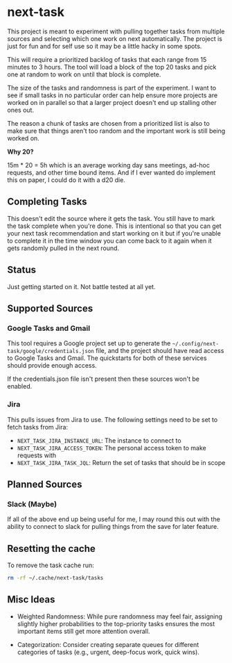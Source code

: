 # next-task

This project is meant to experiment with pulling together tasks from multiple
sources and selecting which one work on next automatically. The project is just
for fun and for self use so it may be a little hacky in some spots.

This will require a prioritized backlog of tasks that each range from 15 minutes
to 3 hours. The tool will load a block of the top 20 tasks and pick one at random
to work on until that block is complete.

The size of the tasks and randomness is part of the experiment. I
want to see if small tasks in no particular order can help ensure more projects
are worked on in parallel so that a larger project doesn't end up stalling
other ones out.

The reason a chunk of tasks are chosen from a prioritized list is also to make sure
that things aren't too random and the important work is still being worked on.

**Why 20?**

15m * 20 = 5h which is an average working day sans meetings, ad-hoc requests,
and other time bound items. And if I ever wanted do implement this on paper, I
could do it with a d20 die.

## Completing Tasks

This doesn't edit the source where it gets the task. You still have to mark the
task complete when you're done. This is intentional so that you can get your
next task recommendation and start working on it but if you're unable to
complete it in the time window you can come back to it again when it gets
randomly pulled in the next round.

## Status

Just getting started on it. Not battle tested at all yet.

## Supported Sources

### Google Tasks and Gmail

This tool requires a Google project set up to generate the
`~/.config/next-task/google/credentials.json` file, and the project should have
read access to Google Tasks and Gmail. The quickstarts for both of these
services should provide enough access.

If the credentials.json file isn't present then these sources won't be
enabled.

### Jira

This pulls issues from Jira to use. The following settings need to be set
to fetch tasks from Jira:

- `NEXT_TASK_JIRA_INSTANCE_URL`: The instance to connect to
- `NEXT_TASK_JIRA_ACCESS_TOKEN`: The personal access token to make requests with
- `NEXT_TASK_JIRA_TASK_JQL`: Return the set of tasks that should be in scope

## Planned Sources

### Slack (Maybe)

If all of the above end up being useful for me, I may round this out with the ability
to connect to slack for pulling things from the save for later feature.

## Resetting the cache

To remove the task cache run:

```sh
rm -rf ~/.cache/next-task/tasks
```

## Misc Ideas

- Weighted Randomness: While pure randomness may feel fair, assigning slightly
  higher probabilities to the top-priority tasks ensures the most important
  items still get more attention overall.

- Categorization: Consider creating separate queues for different categories of
  tasks (e.g., urgent, deep-focus work, quick wins).
